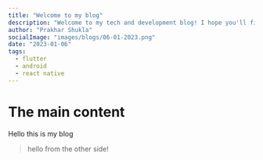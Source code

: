 ```yaml
---
title: "Welcome to my blog"
description: "Welcome to my tech and development blog! I hope you'll find something valuable here. Thank you for visiting!"
author: "Prakhar Shukla"
socialImage: "images/blogs/06-01-2023.png"
date: "2023-01-06"
tags:
  - flutter
  - android
  - react native
---
```


# The main content

Hello this is my blog
> hello from the other side!